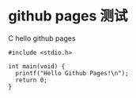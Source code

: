 # github pages 测试

C hello github pages

    #include <stdio.h>
    
    int main(void) {
      printf("Hello Github Pages!\n");
      return 0;
    }
